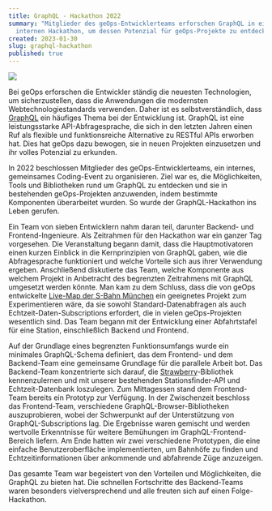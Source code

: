 ```yaml
---
title: GraphQL - Hackathon 2022
summary: "Mitglieder des geOps-Entwicklerteams erforschen GraphQL in einem
  internen Hackathon, um dessen Potenzial für geOps-Projekte zu entdecken. "
created: 2023-01-30
slug: graphql-hackathon
published: true
---
```

![](/images/blog/graphql-hackathon-2022/graphql.png)

Bei geOps erforschen die Entwickler ständig die neuesten Technologien, um sicherzustellen, dass die Anwendungen die modernsten Webtechnologiestandards verwenden. Daher ist es selbstverständlich, dass [GraphQL](https://graphql.org/) ein häufiges Thema bei der Entwicklung ist. GraphQL ist eine leistungsstarke API-Abfragesprache, die sich in den letzten Jahren einen Ruf als flexible und funktionsreiche Alternative zu RESTful APIs erworben hat. Dies hat geOps dazu bewogen, sie in neuen Projekten einzusetzen und ihr volles Potenzial zu erkunden. 

In 2022 beschlossen Mitglieder des geOps-Entwicklerteams, ein internes, gemeinsames Coding-Event zu organisieren. Ziel war es, die Möglichkeiten, Tools und Bibliotheken rund um GraphQL zu entdecken und sie in bestehenden geOps-Projekten anzuwenden, indem bestimmte Komponenten überarbeitet wurden. So wurde der GraphQL-Hackathon ins Leben gerufen.

Ein Team von sieben Entwicklern nahm daran teil, darunter Backend- und Frontend-Ingenieure. Als Zeitrahmen für den Hackathon war ein ganzer Tag vorgesehen. Die Veranstaltung begann damit, dass die Hauptmotivatoren einen kurzen Einblick in die Kernprinzipien von GraphQL gaben, wie die Abfragesprache funktioniert und welche Vorteile sich aus ihrer Verwendung ergeben. Anschließend diskutierte das Team, welche Komponente aus welchem Projekt in Anbetracht des begrenzten Zeitrahmens mit GraphQL umgesetzt werden könnte. Man kam zu dem Schluss, dass die von geOps entwickelte [Live-Map der S-Bahn München](https://s-bahn-muenchen-live.de) ein geeignetes Projekt zum Experimentieren wäre, da sie sowohl Standard-Datenabfragen als auch Echtzeit-Daten-Subscriptions erfordert, die in vielen geOps-Projekten wesentlich sind. Das Team begann mit der Entwicklung einer Abfahrtstafel für eine Station, einschließlich Backend und Frontend.

Auf der Grundlage eines begrenzten Funktionsumfangs wurde ein minimales GraphQL-Schema definiert, das dem Frontend- und dem Backend-Team eine gemeinsame Grundlage für die parallele Arbeit bot. Das Backend-Team konzentrierte sich darauf, die [Strawberry](https://strawberry.rocks/)-Bibliothek kennenzulernen und mit unserer bestehenden Stationsfinder-API und Echtzeit-Datenbank loszulegen. Zum Mittagessen stand dem Frontend-Team bereits ein Prototyp zur Verfügung. In der Zwischenzeit beschloss das Frontend-Team, verschiedene GraphQL-Browser-Bibliotheken auszuprobieren, wobei der Schwerpunkt auf der Unterstützung von GraphQL-Subscriptions lag. Die Ergebnisse waren gemischt und werden wertvolle Erkenntnisse für weitere Bemühungen im GraphQL-Frontend-Bereich liefern. Am Ende hatten wir zwei verschiedene Prototypen, die eine einfache Benutzeroberfläche implementierten, um Bahnhöfe zu finden und Echtzeitinformationen über ankommende und abfahrende Züge anzuzeigen.

Das gesamte Team war begeistert von den Vorteilen und Möglichkeiten, die GraphQL zu bieten hat. Die schnellen Fortschritte des Backend-Teams waren besonders vielversprechend und alle freuten sich auf einen Folge-Hackathon.